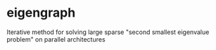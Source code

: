 eigengraph
==========

Iterative method for solving large sparse "second smallest eigenvalue problem" on parallel architectures
